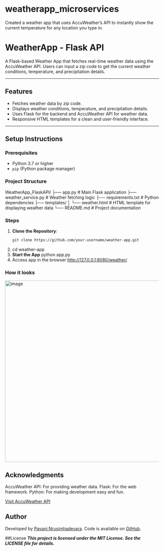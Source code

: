 # weatherapp_microservices
Created a weather app that uses AccuWeather’s API to instantly show the current temperature for any location you type in.

# WeatherApp - Flask API

A Flask-based Weather App that fetches real-time weather data using the AccuWeather API. Users can input a zip code to get the current weather conditions, temperature, and precipitation details.

---

## Features
- Fetches weather data by zip code.
- Displays weather conditions, temperature, and precipitation details.
- Uses Flask for the backend and AccuWeather API for weather data.
- Responsive HTML templates for a clean and user-friendly interface.

---

## Setup Instructions

### Prerequisites
- Python 3.7 or higher
- `pip` (Python package manager)


### Project Structure
   WeatherApp_FlaskAPI/
├── app.py                  # Main Flask application
├── weather_service.py      # Weather fetching logic
├── requirements.txt        # Python dependencies
├── templates/
│   └── weather.html        # HTML template for displaying weather data
└── README.md               # Project documentation

### Steps
1. **Clone the Repository**:
   ```bash
   git clone https://github.com/your-username/weather-app.git
2.   cd weather-app
3.   **Start the App**
       python app.py
4. Access app in the browser
   http://127.0.0.1:8080/weather/<zipcode>
### How it looks 
   <img width="1897" height="593" alt="image" src="https://github.com/user-attachments/assets/64d3fa09-a5d0-4e42-b4b2-0806865075a6" />

## Acknowledgments
AccuWeather API: For providing weather data.
Flask: For the web framework.
Python: For making development easy and fun.

[Visit AccuWeather API](https://developer.accuweather.com/apis)
## Author
Developed by [Pavani Nrusimhadevara](https://www.linkedin.com/in/pavani-nrusimhadevara/).
Code is available on [GitHub](https://github.com/venkata-pavani).

##License
***This project is licensed under the MIT License. See the LICENSE file for details.***


